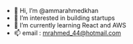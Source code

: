- 👋 Hi, I’m @ammarahmedkhan
- 👀 I’m interested in building startups
- 🌱 I’m currently learning React and AWS
- 📫 email : mrahmed_44@hotmail.com

<!---
ammarahmedkhan/ammarahmedkhan is a ✨ special ✨ repository because its `README.md` (this file) appears on your GitHub profile.
You can click the Preview link to take a look at your changes.
--->
